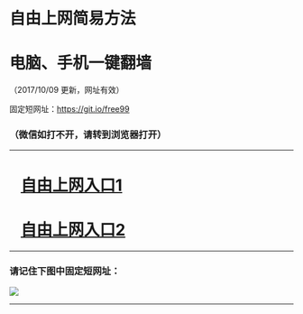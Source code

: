 ﻿# 自由上网简易方法

# 电脑、手机一键翻墙

（2017/10/09 更新，网址有效）

固定短网址：https://git.io/free99

### （微信如打不开，请转到浏览器打开）


***





# &nbsp;&nbsp; <a href="http://ft1365927462.fwq-tz-1001.info/fwqtz01.html?t=100900127957 " target="_blank">自由上网入口1</a>
# &nbsp;&nbsp; <a href="http://ft1641525978.fwq-tz-1002.info/fwqtz02.html?t=100900118528 " target="_blank">自由上网入口2</a>
***

### 请记住下图中固定短网址：

<img src="https://s3-us-west-2.amazonaws.com/fwq-1001/yjfq-20170905okok.png" /> 


***

